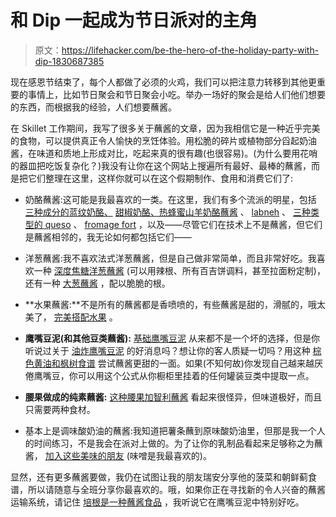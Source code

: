 # 和 Dip 一起成为节日派对的主角

> 原文：<https://lifehacker.com/be-the-hero-of-the-holiday-party-with-dip-1830687385>

现在感恩节结束了，每个人都做了必须的火鸡，我们可以把注意力转移到其他更重要的事情上，比如节日聚会和节日聚会小吃。举办一场好的聚会是给人们他们想要的东西，而根据我的经验，人们想要蘸酱。





在 Skillet 工作期间，我写了很多关于蘸酱的文章，因为我相信它是一种近乎完美的食物，可以提供真正令人愉快的烹饪体验。用松脆的碎片或植物部分舀起奶油酱，在味道和质地上形成对比，吃起来真的很有趣(也很容易)。(为什么要用花哨的器皿把吃饭复杂化？)我没有让你在这个网站上搜遍所有最好、最棒的蘸酱，而是把它们整理在这里，这样你就可以在这个假期制作、食用和消费它们了:

*   奶酪蘸酱:这可能是我最喜欢的一类。在这里，我们有多个流派的明星，包括 [三种成分的蓝纹奶酪、](https://skillet.lifehacker.com/make-truly-bomb-blue-cheese-dressing-with-three-ingredi-1828526803) [甜椒奶酪、热蜂蜜山羊奶酪蘸酱](https://skillet.lifehacker.com/make-these-party-dips-that-go-beyond-french-onion-1821395062) 、 [labneh](https://skillet.lifehacker.com/how-to-make-your-own-labneh-and-how-to-eat-it-1796785416) 、 [三种类型的 queso](https://skillet.lifehacker.com/3-cheesy-dips-that-are-way-better-than-whatever-chipotl-1818528845) 、 [fromage fort](https://lifehacker.com/how-to-throw-a-cheap-dinner-party-appetizers-1825577754) ，以及——尽管它们在技术上不是蘸酱，但它们是蘸酱相邻的，我无论如何都包括它们——
*   洋葱蘸酱:我不喜欢法式洋葱蘸酱，但是自己做非常简单，而且非常好吃。我喜欢一种 [深度焦糖洋葱蘸酱](https://skillet.lifehacker.com/make-a-super-bomb-onion-dip-without-a-mix-1795872077) (可以用辣根、所有百吉饼调料，甚至拉面粉定制)，还有一种 [大葱蘸酱](https://skillet.lifehacker.com/this-dip-uses-every-part-of-the-green-onion-even-the-r-1828055849) ，配以脆脆的根。
*   **水果蘸酱:**不是所有的蘸酱都是香喷喷的，有些蘸酱是甜的，滑腻的，哦太美了， [完美搭配水果](https://skillet.lifehacker.com/this-3-ingredient-whipped-dip-is-as-pretty-as-it-is-del-1828423544) 。
*   **鹰嘴豆泥(和其他豆类蘸酱):** [基础鹰嘴豆泥](https://skillet.lifehacker.com/make-flavored-hummus-out-of-anything-with-a-simple-form-1683311381) 从来都不是一个坏的选择，但是你听说过关于 [油炸鹰嘴豆泥](https://skillet.lifehacker.com/refried-hummus-is-your-new-favorite-mashup-1826082193) 的好消息吗？想让你的客人质疑一切吗？用这种 [棕色黄油和枫树食谱](https://skillet.lifehacker.com/this-browned-butter-maple-hummus-will-make-you-rethink-1822844903) 尝试蘸酱更甜的一面。如果(不知何故)你发现自己越来越厌倦鹰嘴豆，你可以用这个公式从你橱柜里挂着的任何罐装豆类中提取一点。

*   **腰果做成的纯素蘸酱:** [这种腰果加智利蘸酱](https://skillet.lifehacker.com/this-tasty-two-ingredient-dairy-free-dip-is-great-on-c-1787362357) 看起来很怪异，但味道极好，而且只需要两种食材。
*   基本上是调味酸奶油的蘸酱:我知道把薯条蘸到原味酸奶油里，但那是我一个人的时间练习，不是我会在派对上做的。为了让你的乳制品看起来足够称之为蘸酱， [加入这些美味的朋友](https://skillet.lifehacker.com/add-these-pantry-items-to-sour-cream-if-youre-into-quic-1828723776) (味噌是我最喜欢的)。

显然，还有更多蘸酱要做，我仍在试图让我的朋友瑞安分享他的菠菜和朝鲜蓟食谱，所以请随意与全班分享你最喜欢的。哦，如果你正在寻找新的令人兴奋的蘸酱运输系统，请记住 [培根是一种蘸酱食品](https://lifehacker.com/bacon-is-a-dipping-food-1827756305) ，我听说它在鹰嘴豆泥中特别好吃。